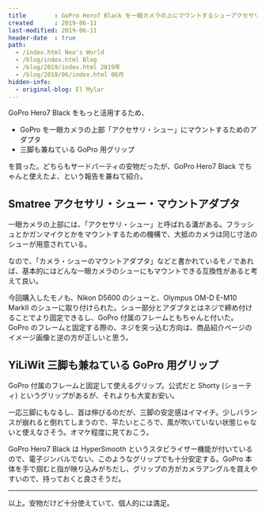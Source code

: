 ```yaml
---
title        : GoPro Hero7 Black を一眼カメラの上にマウントするシューアクセサリと、三脚にもなる GoPro グリップを買った
created      : 2019-06-11
last-modified: 2019-06-11
header-date  : true
path:
  - /index.html Neo's World
  - /blog/index.html Blog
  - /blog/2019/index.html 2019年
  - /blog/2019/06/index.html 06月
hidden-info:
  - original-blog: El Mylar
---
```


GoPro Hero7 Black をもっと活用するため、

- GoPro を一眼カメラの上部「アクセサリ・シュー」にマウントするためのアダプタ
- 三脚も兼ねている GoPro 用グリップ

を買った。どちらもサードパーティの安物だったが、GoPro Hero7 Black でちゃんと使えたよ、という報告を兼ねて紹介。

## Smatree アクセサリ・シュー・マウントアダプタ

一眼カメラの上部には、「アクセサリ・シュー」と呼ばれる溝がある。フラッシュとかガンマイクとかをマウントするための機構で、大抵のカメラは同じ寸法のシューが用意されている。

なので、「カメラ・シューのマウントアダプタ」などと書かれているモノであれば、基本的にはどんな一眼カメラのシューにもマウントできる互換性があると考えて良い。

今回購入したモノも、Nikon D5600 のシューと、Olympus OM-D E-M10 MarkII のシューに取り付けられた。シュー部分とアダプタとはネジで締め付けることでより固定できるし、GoPro 付属のフレームともちゃんと付いた。GoPro のフレームと固定する際の、ネジを突っ込む方向は、商品紹介ページのイメージ画像と逆の方が正しいと思う。

## YiLiWit 三脚も兼ねている GoPro 用グリップ

GoPro 付属のフレームと固定して使えるグリップ。公式だと Shorty (ショーティ) というグリップがあるが、それよりも大変お安い。

一応三脚にもなるし、首は伸びるのだが、三脚の安定感はイマイチ。少しバランスが崩れると倒れてしまうので、平たいところで、風が吹いていない状態じゃないと使えなさそう。オマケ程度に見ておこう。

GoPro Hero7 Black は HyperSmooth というスタビライザー機能が付いているので、電子ジンバルでない、このようなグリップでも十分安定する。GoPro 本体を手で掴むと指が映り込みがちだし、グリップの方がカメラアングルを買えやすいので、持っておくと良さそうだ。

---

以上。安物だけど十分使えていて、個人的には満足。
